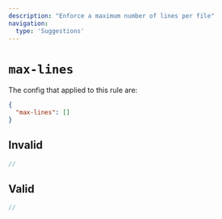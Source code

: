 ```yaml
---
description: "Enforce a maximum number of lines per file"
navigation:
  type: 'Suggestions'
---
```


# `max-lines`

The config that applied to this rule are:

```json
{
  "max-lines": []
}
```

## Invalid

```js invalid
//
```

## Valid

```js valid
//
```
  
